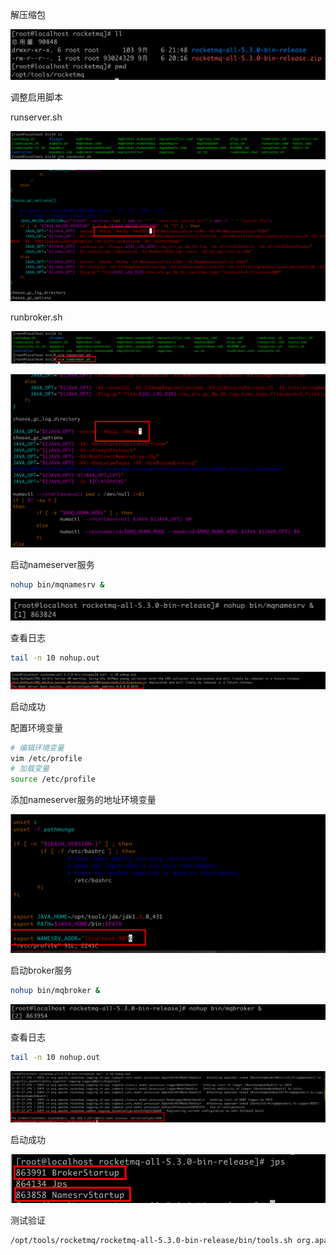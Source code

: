 解压缩包

![image-20250906221934294](images/image-20250906221934294.png)



调整启用脚本

runserver.sh

![image-20250906222607460](images/image-20250906222607460.png)

![image-20250906222226007](images/image-20250906222226007.png)



runbroker.sh

![image-20250906222726588](images/image-20250906222726588.png)

![image-20250906222846379](images/image-20250906222846379.png)



启动nameserver服务

```bash
nohup bin/mqnamesrv &
```



![image-20250906223427632](images/image-20250906223427632.png)

查看日志

```bash
tail -n 10 nohup.out
```

![image-20250906223534799](images/image-20250906223534799.png)

启动成功





配置环境变量

```bash
# 编辑环境变量
vim /etc/profile
# 加载变量
source /etc/profile
```

添加nameserver服务的地址环境变量

![image-20250907083104785](images/image-20250907083104785.png)







启动broker服务

```bash
nohup bin/mqbroker &
```

![image-20250906223748367](images/image-20250906223748367.png)



查看日志

```bash
tail -n 10 nohup.out
```

![image-20250906223823669](images/image-20250906223823669.png)

启动成功



![image-20250906223853914](images/image-20250906223853914.png)



测试验证

```bash
/opt/tools/rocketmq/rocketmq-all-5.3.0-bin-release/bin/tools.sh org.apache.rocketmq.example.quickstart.Producer
```

